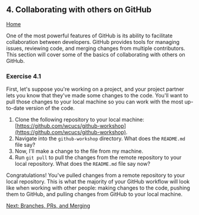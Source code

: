 ## 4. Collaborating with others on GitHub

[Home](README.md)

One of the most powerful features of GitHub is its ability to facilitate collaboration between developers. GitHub provides tools for managing issues, reviewing code, and merging changes from multiple contributors. This section will cover some of the basics of collaborating with others on GitHub.

### Exercise 4.1

First, let's suppose you're working on a project, and your project partner lets you know that they've made some changes to the code. You'll want to pull those changes to your local machine so you can work with the most up-to-date version of the code.

1. Clone the following repository to your local machine: [https://github.com/wcucs/github-workshop](https://github.com/wcucs/github-workshop).
2. Navigate into the `github-workshop` directory. What does the `README.md` file say?
3. Now, I'll make a change to the file from my machine.
4. Run `git pull` to pull the changes from the remote repository to your local repository. What does the `README.md` file say now?

Congratulations! You've pulled changes from a remote repository to your local repository. This is what the majority of your GitHub workflow will look like when working with other people: making changes to the code, pushing them to GitHub, and pulling changes from GitHub to your local machine.

[Next: Branches, PRs, and Merging](05_branches_prs_merging.md)
